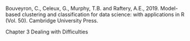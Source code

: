 Bouveyron, C., Celeux, G., Murphy, T.B. and Raftery, A.E., 2019. Model-based clustering and classification for data science: with applications in R (Vol. 50). Cambridge University Press.

Chapter 3 Dealing with Difficulties

